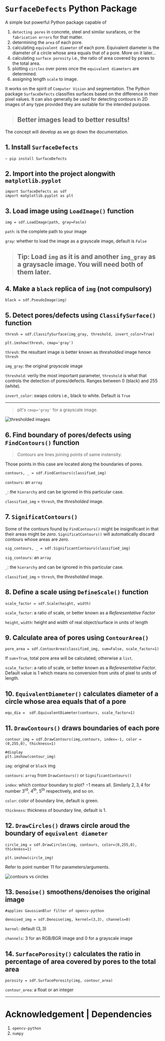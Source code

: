 #  __`SurfaceDefects`__ Python Package
A simple but powerful Python package capable of
 1. `detecting pores` in concrete, steel and similar surafaces, or the `fabrication errors` for that matter. 
 2. determining the `area` of each pore.
 3. calculating `equivalent diameter` of each pore. Equivalent diameter is the diameter of a circle whose area equals that of a pore. More on it later...
 4. calculating `surface porosity` i.e., the ratio of area covered by pores to the total area.
 5. plotting `circles` over pores once the `equivalent diameters` are determined.
 6. assigning length `scale` to image. 


   It works on the spirit of `Computer Vision` and segmentation.  The Python package `SurfaceDefects` classifies surfaces based on the difference in their pixel values. It can also generally be used for detecting contours in 2D images of any type provided they are suitable for the intended purpose. 

>## Better images lead to better results!


The concept will develop as we go down the documentation.

## 1. Install `SurfaceDefects`
```
~ pip install SurfaceDefects
```
## 2. Import into the project alongwith `matplotlib.pyplot`
```
import SurfaceDefects as sdf
import matplotlib.pyplot as plt
```
## 3. Load image using `LoadImage()` function 
```
img = sdf.LoadImage(path, gray=Fasle) 
```
`path`: is the complete path to your image

`gray`: whether to load the image as a grayscale image, default is `False`

>## Tip: Load `img` as it is and another `img_gray` as a graysacle image. You will need both of them later. 

## 4. Make a `black` replica of `img` (not compulsory)
```
black = sdf.PseudoImage(img) 
```
## 5. Detect pores/defects using `ClassifySurface()` function
```
thresh = sdf.ClassifySurface(img_gray, threshold, invert_color=True)
```
```
plt.imshow(thresh, cmap='gray')
```
`thresh`: the resultant image is better known as _thresholded_ image hence `thresh`

`img_gray`: the original _grayscale_ image 

`threshold`: verily the most important parameter, `threshold` is what that controls the detection of pores/defects. Ranges between 0 (black) and 255 (white). 

`invert_color`: swaps colors i.e., black to white. Default is `True`
___
>plt's `cmap='gray'` for a grayscale image.


![thresholded images](https://github.com/SurfaceDefects/threshold_plots.png)

## 6. Find boundary of pores/defects using `FindContours()` function
>Contours are lines joining points of same instensity. 

Those points in this case are located along the boundaries of pores. 
```
contours, _ = sdf.FindContours(classified_img)
```
`contours`: an `array` 

`_`: the `hierarchy` and can be ignored in this particular case.

`classified_img` = `thresh`, the _thresholded_ image.

## 7. `SignificatContours()` 
Some of the contours found by `FindContours()` might be insignificant in that their areas might be _zero_. `SignificatContours()` will automatically discard contours whose areas are _zero_.
```
sig_contours, _ = sdf.SignificantContours(classified_img)
```
`sig_contours`: an `array` 

`_`: the `hierarchy` and can be ignored in this particular case.

`classified_img` = `thresh`, the _thresholded_ image.

## 8. Define a scale using `DefineScale()` function
```
scale_factor = sdf.Scale(height, width) 
```
`scale_factor`: a ratio of scale, or better known as a _Referesentative Factor_

`height`, `width`: height and width of real object/surface in units of length 

## 9. Calculate area of pores using `ContourArea()`
```
pore_area = sdf.ContourArea(classified_img, sum=False, scale_factor=1)
```
If  `sum`=`True`, total pore area will be calculated; otherwise a `list`. 

`scale_factor`: a ratio of scale, or better known as a _Referesentative Factor_. Default value is $1$ which means no conversion from units of pixel to units of length.

## 10.  `EquivalentDiameter()` calculates diameter of a circle whose area equals that of a pore

```
equ_dia =  sdf.EquivalentDiameter(contours, scale_factor=1)
```
## 11. `DrawContours()` draws boundaries of each pore
```
contour_img = sdf.DrawContours(img,contours, index=-1, color = (0,255,0), thickness=1)
```
```
#display
plt.imshow(contour_img)
```
`img`: original or `black` img

`contours`: `array` from `DrawContours()` or `SignificantContours()`

`index`: which contour boundary to plot? $-1$ means all. Similarly $2, 3, 4$ for number $3$<sup>rd</sup>, $4$<sup>th</sup>, $5$<sup>th</sup> respectively, and so on.

`color`: color of boundary line, default is green.

`thickness`: thickness of boundary line, default is 1.

## 12. `DrawCircles()` draws circle aroud the boundary of `equivalent diameter`

```
circle_img = sdf.DrawCircles(img, contours, color=(0,255,0), thickness=1)
```
```
plt.imshow(circle_img)
```
Refer to point number $11$ for parameters/arguments.

![contours vs circles](src/SurfaceDefects/contours%20vs%20circles.png)



## 13. `Denoise()` smoothens/denoises the original image
```
#applies GaussianBlur filter of opencv-python

denoised_img = sdf.Denoise(img, kernel=(3,3), channels=0)
```

`kernel`: default ($3,3$)

`channels`: $3$ for an RGB/BGR image and $0$ for a grayscale image

## 14. `SurfacePorosity()` calculates the ratio in percentage of area covered by pores to the total area

```
porosity = sdf.SurfacePorosity(img, contour_area)
```
`contour_area`: a float or an integer

_______________________

# Acknowledgement | Dependencies
1. `opencv-python`
2. `numpy`
